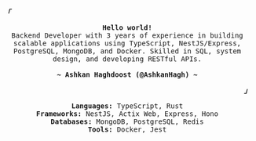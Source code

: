 <div align="justify">

<p align="left"><strong><samp><i>「</i></samp></strong></p>
  <p align="center">
    <samp>
      <b>
        Hello world!
      </b>
      <br>
        Backend Developer with 3 years of experience in building scalable applications using TypeScript, NestJS/Express,
        PostgreSQL, MongoDB, and Docker. Skilled in SQL, system design, and developing RESTful APIs.
      <br>
      <br>
      <b>
        ~ Ashkan Haghdoost (@AshkanHagh) ~
      </b>
    </samp>
  </p>
<p align="right"><strong><samp><i>」</i></samp></strong></p>

<div align="center">

<p>
  <samp>
    <b>Languages:</b> TypeScript, Rust
    <br>
    <b>Frameworks:</b> NestJS, Actix Web, Express, Hono
    <br>
    <b>Databases:</b> MongoDB, PostgreSQL, Redis
    <br>
    <b>Tools:</b> Docker, Jest
  </samp>
</p>

</div>
